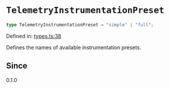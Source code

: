 # `TelemetryInstrumentationPreset`

```ts
type TelemetryInstrumentationPreset = "simple" | "full";
```

Defined in: [types.ts:38](https://github.com/adobe/aio-lib-telemetry/blob/dd348342643b2b66d5a8c5267221de639b83642e/source/types.ts#L38)

Defines the names of available instrumentation presets.

## Since

0.1.0

